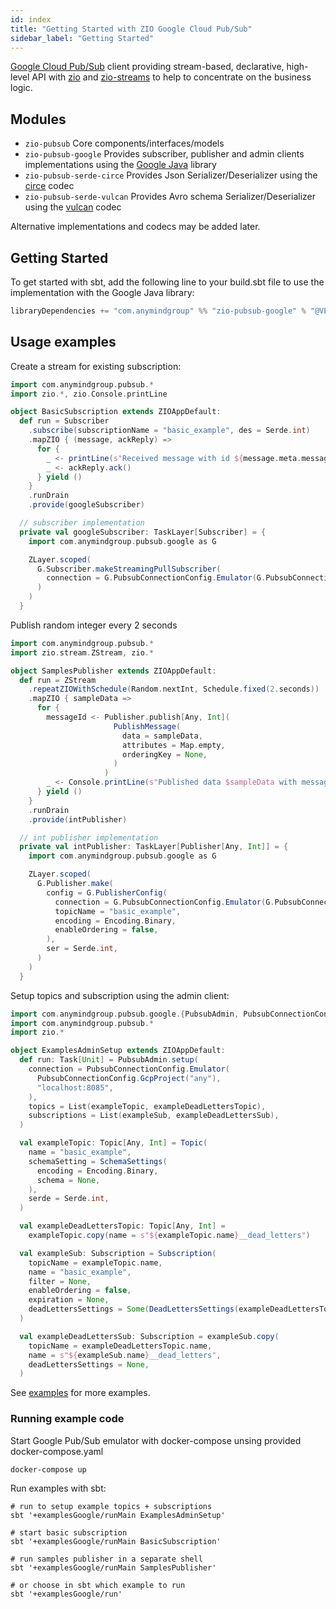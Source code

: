 ```yaml
---
id: index
title: "Getting Started with ZIO Google Cloud Pub/Sub"
sidebar_label: "Getting Started"
---
```


[Google Cloud Pub/Sub](https://cloud.google.com/pubsub) client providing stream-based, declarative, high-level API with [zio](https://zio.dev) and [zio-streams](https://zio.dev/reference/stream) to help to concentrate on the business logic.

## Modules

- `zio-pubsub` Core components/interfaces/models
- `zio-pubsub-google` Provides subscriber, publisher and admin clients implementations using the [Google Java](https://cloud.google.com/java/docs/reference/google-cloud-pubsub/latest/overview) library
- `zio-pubsub-serde-circe` Provides Json Serializer/Deserializer using the [circe](https://circe.github.io/circe) codec
- `zio-pubsub-serde-vulcan` Provides Avro schema Serializer/Deserializer using the [vulcan](https://fd4s.github.io/vulcan) codec

Alternative implementations and codecs may be added later.

## Getting Started

To get started with sbt, add the following line to your build.sbt file to use the implementation with the Google Java library:

```scala
libraryDependencies += "com.anymindgroup" %% "zio-pubsub-google" % "@VERSION@"
```

## Usage examples

Create a stream for existing subscription:

```scala
import com.anymindgroup.pubsub.*
import zio.*, zio.Console.printLine

object BasicSubscription extends ZIOAppDefault:
  def run = Subscriber
    .subscribe(subscriptionName = "basic_example", des = Serde.int)
    .mapZIO { (message, ackReply) =>
      for {
        _ <- printLine(s"Received message with id ${message.meta.messageId.value} and data ${message.data}")
        _ <- ackReply.ack()
      } yield ()
    }
    .runDrain
    .provide(googleSubscriber)

  // subscriber implementation
  private val googleSubscriber: TaskLayer[Subscriber] = {
    import com.anymindgroup.pubsub.google as G

    ZLayer.scoped(
      G.Subscriber.makeStreamingPullSubscriber(
        connection = G.PubsubConnectionConfig.Emulator(G.PubsubConnectionConfig.GcpProject("any"), "localhost:8085")
      )
    )
  }
```

Publish random integer every 2 seconds

```scala
import com.anymindgroup.pubsub.*
import zio.stream.ZStream, zio.*

object SamplesPublisher extends ZIOAppDefault:
  def run = ZStream
    .repeatZIOWithSchedule(Random.nextInt, Schedule.fixed(2.seconds))
    .mapZIO { sampleData =>
      for {
        messageId <- Publisher.publish[Any, Int](
                       PublishMessage(
                         data = sampleData,
                         attributes = Map.empty,
                         orderingKey = None,
                       )
                     )
        _ <- Console.printLine(s"Published data $sampleData with message id ${messageId.value}")
      } yield ()
    }
    .runDrain
    .provide(intPublisher)

  // int publisher implementation
  private val intPublisher: TaskLayer[Publisher[Any, Int]] = {
    import com.anymindgroup.pubsub.google as G

    ZLayer.scoped(
      G.Publisher.make(
        config = G.PublisherConfig(
          connection = G.PubsubConnectionConfig.Emulator(G.PubsubConnectionConfig.GcpProject("any"), "localhost:8085"),
          topicName = "basic_example",
          encoding = Encoding.Binary,
          enableOrdering = false,
        ),
        ser = Serde.int,
      )
    )
  }
```

Setup topics and subscription using the admin client:

```scala
import com.anymindgroup.pubsub.google.{PubsubAdmin, PubsubConnectionConfig}
import com.anymindgroup.pubsub.*
import zio.*

object ExamplesAdminSetup extends ZIOAppDefault:
  def run: Task[Unit] = PubsubAdmin.setup(
    connection = PubsubConnectionConfig.Emulator(
      PubsubConnectionConfig.GcpProject("any"),
      "localhost:8085",
    ),
    topics = List(exampleTopic, exampleDeadLettersTopic),
    subscriptions = List(exampleSub, exampleDeadLettersSub),
  )

  val exampleTopic: Topic[Any, Int] = Topic(
    name = "basic_example",
    schemaSetting = SchemaSettings(
      encoding = Encoding.Binary,
      schema = None,
    ),
    serde = Serde.int,
  )

  val exampleDeadLettersTopic: Topic[Any, Int] =
    exampleTopic.copy(name = s"${exampleTopic.name}__dead_letters")

  val exampleSub: Subscription = Subscription(
    topicName = exampleTopic.name,
    name = "basic_example",
    filter = None,
    enableOrdering = false,
    expiration = None,
    deadLettersSettings = Some(DeadLettersSettings(exampleDeadLettersTopic.name, 5)),
  )

  val exampleDeadLettersSub: Subscription = exampleSub.copy(
    topicName = exampleDeadLettersTopic.name,
    name = s"${exampleSub.name}__dead_letters",
    deadLettersSettings = None,
  )
```

See [examples](https://github.com/AnyMindGroup/zio-pubsub/tree/master/examples/google) for more examples.

### Running example code

Start Google Pub/Sub emulator with docker-compose unsing provided docker-compose.yaml

```shell
docker-compose up
```

Run examples with sbt:

```shell
# run to setup example topics + subscriptions
sbt '+examplesGoogle/runMain ExamplesAdminSetup'

# start basic subscription
sbt '+examplesGoogle/runMain BasicSubscription'

# run samples publisher in a separate shell
sbt '+examplesGoogle/runMain SamplesPublisher'

# or choose in sbt which example to run
sbt '+examplesGoogle/run'
```
